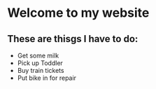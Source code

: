 # Welcome to my website

## These are thisgs I have to do:

- Get some milk
- Pick up Toddler
- Buy train tickets
- Put bike in for repair